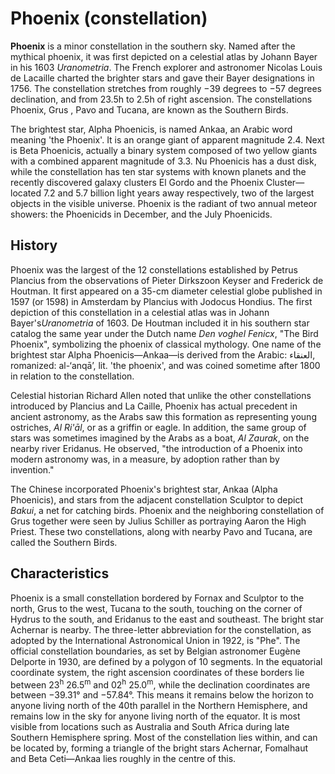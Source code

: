 # Phoenix (constellation)

**Phoenix** is a minor constellation in the southern sky. Named after the mythical phoenix,
it was first depicted on a celestial atlas by Johann Bayer in his 1603 *Uranometria*. The
French explorer and astronomer Nicolas Louis de Lacaille charted the brighter stars and gave
their Bayer designations in 1756. The constellation stretches from roughly −39 degrees to −57
degrees declination, and from 23.5h to 2.5h of right ascension. The constellations Phoenix,
Grus , Pavo and Tucana, are known as the Southern Birds.

The brightest star, Alpha Phoenicis, is named Ankaa, an Arabic word meaning 'the Phoenix'.
It is an orange giant of apparent magnitude 2.4. Next is Beta Phoenicis, actually a
binary system composed of two yellow giants with a combined apparent magnitude of 3.3. Nu Phoenicis
has a dust disk, while the constellation has ten star systems with known planets and the recently
discovered galaxy clusters El Gordo and the Phoenix Cluster—located 7.2 and 5.7 billion light years
away respectively, two of the largest objects in the visible universe. Phoenix is the radiant of
two annual meteor showers: the Phoenicids in December, and the July Phoenicids.

## History

Phoenix was the largest of the 12 constellations established by Petrus Plancius from the observations
of Pieter Dirkszoon Keyser and Frederick de Houtman. It first appeared on a 35-cm diameter celestial
globe published in 1597 (or 1598) in Amsterdam by Plancius with Jodocus Hondius. The first
depiction of this constellation in a celestial atlas was in Johann Bayer's*Uranometria* of 1603. De Houtman
included it in his southern star catalog the same year under the Dutch name *Den voghel Fenicx*,
"The Bird Phoenix", symbolizing the phoenix of classical mythology. One name of the brightest star Alpha
Phoenicis—Ankaa—is derived from the Arabic: العنقاء, romanized: al-‘anqā’, lit. 'the phoenix', and was
coined sometime after 1800 in relation to the constellation.

Celestial historian Richard Allen noted that unlike the other constellations introduced by Plancius and La
Caille, Phoenix has actual precedent in ancient astronomy, as the Arabs saw this formation as representing
young ostriches, *Al Ri'āl*, or as a griffin or eagle. In addition, the same group of stars was sometimes
imagined by the Arabs as a boat, *Al Zaurak*, on the nearby river Eridanus. He observed,
"the introduction of a Phoenix into modern astronomy was, in a measure, by adoption rather than by invention."

The Chinese incorporated Phoenix's brightest star, Ankaa (Alpha Phoenicis), and stars from the adjacent
constellation Sculptor to depict *Bakui*, a net for catching birds. Phoenix and the neighboring constellation
of Grus together were seen by Julius Schiller as portraying Aaron the High Priest. These two constellations,
along with nearby Pavo and Tucana, are called the Southern Birds.

## Characteristics

Phoenix is a small constellation bordered by Fornax and Sculptor to the north, Grus to the west, Tucana to the
south, touching on the corner of Hydrus to the south, and Eridanus to the east and southeast. The bright star
Achernar is nearby. The three-letter abbreviation for the constellation, as adopted by the International Astronomical
Union in 1922, is "Phe". The official constellation boundaries, as set by Belgian astronomer Eugène Delporte in
1930, are defined by a polygon of 10 segments. In the equatorial coordinate system, the right ascension
coordinates of these borders lie between 23<sup>h</sup> 26.5<sup>m</sup> and 02<sup>h</sup> 25.0<sup>m</sup>, while
the declination coordinates are between −39.31° and −57.84°. This means it remains below the horizon to anyone
living north of the 40th parallel  in the Northern Hemisphere, and remains low in the sky for anyone living north
of the equator. It is most visible from locations such as Australia and South Africa during late Southern Hemisphere spring.
Most of the constellation lies within, and can be located by, forming a triangle of the bright stars Achernar,
Fomalhaut and Beta Ceti—Ankaa lies roughly in the centre of this.

